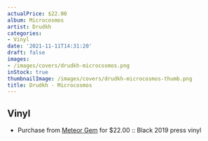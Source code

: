 ```yaml
---
actualPrice: $22.00
album: Microcosmos
artist: Drudkh
categories:
- Vinyl
date: '2021-11-11T14:31:20'
draft: false
images:
- /images/covers/drudkh-microcosmos.png
inStock: true
thumbnailImage: /images/covers/drudkh-microcosmos-thumb.png
title: Drudkh - Microcosmos
---
```


## Vinyl
* Purchase from [Meteor Gem](https://meteor-gem.com/products/drudkh-microcosmos-lp) for $22.00 :: Black 2019 press vinyl
